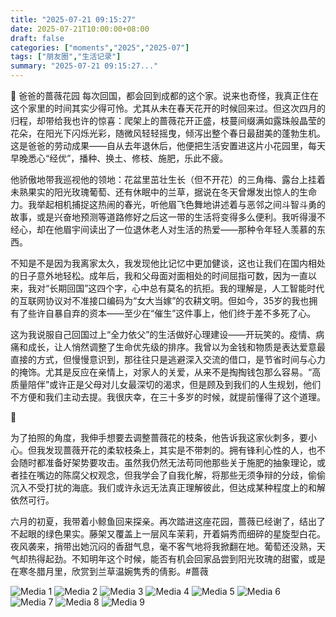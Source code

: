 ```yaml
---
title: "2025-07-21 09:15:27"
date: 2025-07-21T10:00:00+08:00
draft: false
categories: ["moments","2025","2025-07"]
tags: ["朋友圈","生活记录"]
summary: "2025-07-21 09:15:27..."
---
```


🌹 爸爸的蔷薇花园
​
​每次回国，都会回到成都的这个家。说来也奇怪，我真正住在这个家里的时间其实少得可怜。尤其从未在春天花开的时候回来过。但这次四月的归程，却带给我也许的惊喜：爬架上的蔷薇花开正盛，枝蔓间缀满如露珠般晶莹的花朵，在阳光下闪烁光彩，随微风轻轻摇曳，倾泻出整个春日最甜美的蓬勃生机。这是爸爸的劳动成果——自从去年退休后，他便把生活安置进这片小花园里，每天早晚悉心“经优”，播种、换土、修枝、施肥，乐此不疲。

他骄傲地带我巡视他的领地：花盆里茁壮生长（但不开花）的三角梅、露台上挂着未熟果实的阳光玫瑰葡萄、还有休眠中的兰草，据说在冬天曾爆发出惊人的生命力。我举起相机捕捉这热闹的春光，听他眉飞色舞地讲述着与恶邻之间斗智斗勇的故事，或是兴奋地预测等道路修好之后这一带的生活将变得多么便利。我听得漫不经心，却在他眉宇间读出了一位退休老人对生活的热爱——那种令年轻人羡慕的东西。

不知是不是因为我离家太久，我发现他比记忆中更加健谈，这也让我们在国内相处的日子意外地轻松。成年后，我和父母面对面相处的时间屈指可数，因为一直以来，我对“长期回国”这四个字，心中总有莫名的抗拒。我的理解是，人工智能时代的互联网协议对不准接口编码为“女大当嫁”的农耕文明。但如今，35岁的我也拥有了些许自暴自弃的资本——至少在“催生”这件事上，他们终于差不多死了心。

这为我说服自己回国过上“全力依父”的生活做好心理建设——开玩笑的。疫情、病痛和成长，让人悄然调整了生命优先级的排序。我曾以为金钱和物质是表达爱意最直接的方式，但慢慢意识到，那往往只是逃避深入交流的借口，是节省时间与心力的掩饰。尤其是反应在亲情上，对家人的关爱，从来不是掏掏钱包那么容易。“高质量陪伴”或许正是父母对儿女最深切的渴求，但是顾及到我们的人生规划，他们不方便和我们主动去提。我很庆幸，在三十多岁的时候，就提前懂得了这个道理。

🌹

为了拍照的角度，我伸手想要去调整蔷薇花的枝条，他告诉我这家伙刺多，要小心。但我发现蔷薇开花的柔软枝条上，其实是不带刺的。拥有锋利心性的人，也不会随时都准备好架势要攻击。虽然我仍然无法苟同他那些关于施肥的抽象理论，或者挂在嘴边的陈腐父权观念，但我学会了自我化解，将那些无须争辩的分歧，偷偷沉入不受打扰的海底。我们或许永远无法真正理解彼此，但达成某种程度上的和解依然可行。

六月的初夏，我带着小鲸鱼回来探亲。再次踏进这座花园，蔷薇已经谢了，结出了不起眼的绿色果实。藤架又覆盖上一层风车茉莉，开着娟秀而细碎的星旋型白花。夜风袭来，捎带出她沉闷的香甜气息，毫不客气地将我掀翻在地。葡萄还没熟，天气却热得起劲。不知明年这个时候，能否有机会回家品尝到阳光玫瑰的甜蜜，或是在寒冬腊月里，欣赏到兰草温婉隽秀的倩影。
​
​#蔷薇

![Media 1](/Moments/photos/2025-07-21/202507210915270.jpg)
![Media 2](/Moments/photos/2025-07-21/202507210915271.jpg)
![Media 3](/Moments/photos/2025-07-21/202507210915272.jpg)
![Media 4](/Moments/photos/2025-07-21/202507210915273.jpg)
![Media 5](/Moments/photos/2025-07-21/202507210915274.jpg)
![Media 6](/Moments/photos/2025-07-21/202507210915275.jpg)
![Media 7](/Moments/photos/2025-07-21/202507210915276.jpg)
![Media 8](/Moments/photos/2025-07-21/202507210915277.jpg)
![Media 9](/Moments/photos/2025-07-21/202507210915278.jpg)


